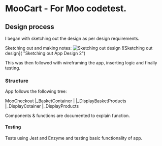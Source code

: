 # MooCart - For Moo codetest. 

## Design process

I began with sketching out the design as per design requirements.

Sketching out and making notes:
![Sketching out design](https://github.com/shtekhler/MooCart/blob/master/imagesReadme/IMG_20171019_164549.jpg?raw=true "Sketching out App Design 1")
![Sketching out design]( "Sketching out App Design 2")

This was then followed with wireframing the app, inserting logic and finally testing. 

### Structure

App follows the following tree:

MooCheckout
  |_BasketContainer
  |  |_DisplayBasketProducts
  |_DisplayCotainer
    |_DisplayProducts

Components & functions are documented to explain function.

#### Testing

Tests using Jest and Enzyme and testing basic functionality of app. 

